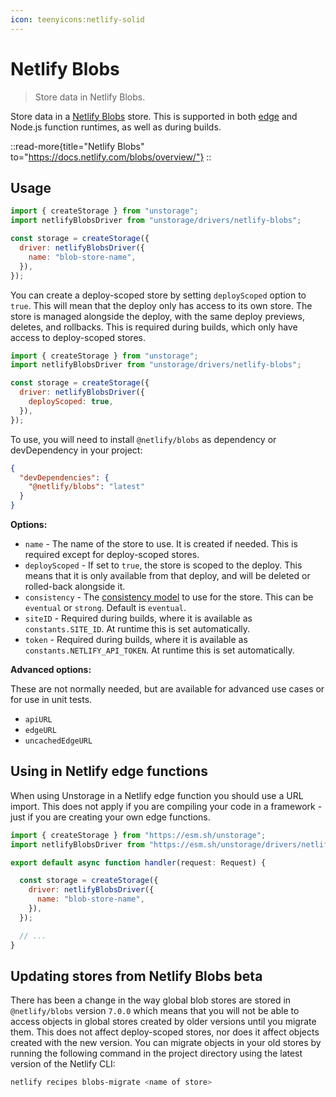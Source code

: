 ```yaml
---
icon: teenyicons:netlify-solid
---
```


# Netlify Blobs

> Store data in Netlify Blobs.

Store data in a [Netlify Blobs](https://docs.netlify.com/blobs/overview/) store. This is supported in both [edge](#using-in-netlify-edge) and Node.js function runtimes, as well as during builds.

::read-more{title="Netlify Blobs" to="https://docs.netlify.com/blobs/overview/"}
::

## Usage

```js
import { createStorage } from "unstorage";
import netlifyBlobsDriver from "unstorage/drivers/netlify-blobs";

const storage = createStorage({
  driver: netlifyBlobsDriver({
    name: "blob-store-name",
  }),
});
```

You can create a deploy-scoped store by setting `deployScoped` option to `true`. This will mean that the deploy only has access to its own store. The store is managed alongside the deploy, with the same deploy previews, deletes, and rollbacks. This is required during builds, which only have access to deploy-scoped stores.

```js
import { createStorage } from "unstorage";
import netlifyBlobsDriver from "unstorage/drivers/netlify-blobs";

const storage = createStorage({
  driver: netlifyBlobsDriver({
    deployScoped: true,
  }),
});
```

To use, you will need to install `@netlify/blobs` as dependency or devDependency in your project:

```json
{
  "devDependencies": {
    "@netlify/blobs": "latest"
  }
}
```

**Options:**

- `name` - The name of the store to use. It is created if needed. This is required except for deploy-scoped stores.
- `deployScoped` - If set to `true`, the store is scoped to the deploy. This means that it is only available from that deploy, and will be deleted or rolled-back alongside it.
- `consistency` - The [consistency model](https://docs.netlify.com/blobs/overview/#consistency) to use for the store. This can be `eventual` or `strong`. Default is `eventual`.
- `siteID` - Required during builds, where it is available as `constants.SITE_ID`. At runtime this is set automatically.
- `token` - Required during builds, where it is available as `constants.NETLIFY_API_TOKEN`. At runtime this is set automatically.

**Advanced options:**

These are not normally needed, but are available for advanced use cases or for use in unit tests.

- `apiURL`
- `edgeURL`
- `uncachedEdgeURL`

## Using in Netlify edge functions

When using Unstorage in a Netlify edge function you should use a URL import. This does not apply if you are compiling your code in a framework - just if you are creating your own edge functions.

```js
import { createStorage } from "https://esm.sh/unstorage";
import netlifyBlobsDriver from "https://esm.sh/unstorage/drivers/netlify-blobs";

export default async function handler(request: Request) {

  const storage = createStorage({
    driver: netlifyBlobsDriver({
      name: "blob-store-name",
    }),
  });

  // ...
}
```

## Updating stores from Netlify Blobs beta

There has been a change in the way global blob stores are stored in `@netlify/blobs` version `7.0.0` which means that you will not be able to access objects in global stores created by older versions until you migrate them. This does not affect deploy-scoped stores, nor does it affect objects created with the new version. You can migrate objects in your old stores by running the following command in the project directory using the latest version of the Netlify CLI:

```sh
netlify recipes blobs-migrate <name of store>
```
